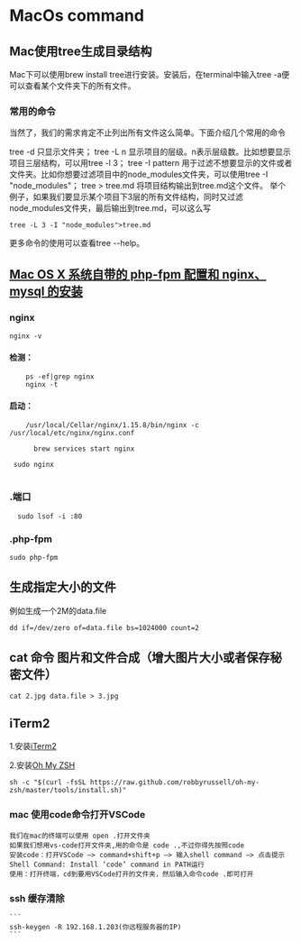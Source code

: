 # MacOs command
## Mac使用tree生成目录结构
Mac下可以使用brew install tree进行安装。安装后，在terminal中输入tree -a便可以查看某个文件夹下的所有文件。

### 常用的命令
当然了，我们的需求肯定不止列出所有文件这么简单。下面介绍几个常用的命令

tree -d 只显示文件夹；
tree -L n 显示项目的层级。n表示层级数。比如想要显示项目三层结构，可以用tree -l 3；
tree -I pattern 用于过滤不想要显示的文件或者文件夹。比如你想要过滤项目中的node_modules文件夹，可以使用tree -I "node_modules"；
tree > tree.md 将项目结构输出到tree.md这个文件。
举个例子，如果我们要显示某个项目下3层的所有文件结构，同时又过滤node_modules文件夹，最后输出到tree.md，可以这么写

```
tree -L 3 -I "node_modules">tree.md
```


更多命令的使用可以查看tree --help。

## [Mac OS X 系统自带的 php-fpm 配置和 nginx、mysql 的安装](https://lzw.me/a/mac-osx-php-fpm-nginx-mysql.html)
### nginx 

``` 
nginx -v

```
#### 检测：
```
    ps -ef|grep nginx
    nginx -t
```
    
  #### 启动：



    
```
    /usr/local/Cellar/nginx/1.15.8/bin/nginx -c /usr/local/etc/nginx/nginx.conf
```
    
```
      brew services start nginx
```
```
 sudo nginx
   
```
    
 ### .端口
```
  sudo lsof -i :80
```
### .php-fpm
   
```
sudo php-fpm
```

## 生成指定大小的文件

例如生成一个2M的data.file
```
dd if=/dev/zero of=data.file bs=1024000 count=2
```

## cat 命令 图片和文件合成（增大图片大小或者保存秘密文件）

```
cat 2.jpg data.file > 3.jpg
```






## iTerm2

1.安装[iTerm2](https://www.iterm2.com/downloads.html)

2.安装[Oh My ZSH](https://ohmyz.sh/)

```
sh -c "$(curl -fsSL https://raw.github.com/robbyrussell/oh-my-zsh/master/tools/install.sh)"
```
    
    
    
  ### mac 使用code命令打开VSCode

```
我们在mac的终端可以使用 open .打开文件夹
如果我们想用vs-code打开文件夹,用的命令是 code .,不过你得先按照code
安装code：打开VSCode –> command+shift+p –> 输入shell command –> 点击提示Shell Command: Install ‘code’ command in PATH运行
使用：打开终端，cd到要用VSCode打开的文件夹，然后输入命令code .即可打开

```

### ssh 缓存清除

    ```
    ssh-keygen -R 192.168.1.203(你远程服务器的IP)
    ```
